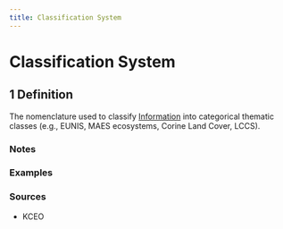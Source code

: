 ```yaml
---
title: Classification System
---
```


# Classification System

## 1 Definition

The nomenclature used to classify [Information](../information) into categorical thematic classes (e.g., EUNIS, MAES ecosystems, Corine Land Cover, LCCS).

### Notes 

### Examples 

### Sources 
- KCEO
